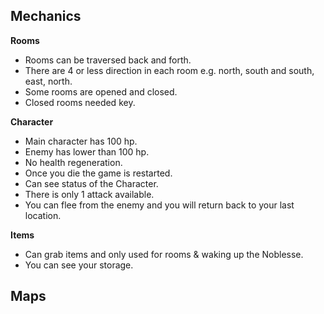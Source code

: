 <h2 id="mechanics">Mechanics</h2>
<p><strong>Rooms</strong></p>
<ul>
<li>Rooms can be traversed back and forth.</li>
<li>There are 4 or less direction in each room e.g. north, south and south, east, north.</li>
<li>Some rooms are opened and closed.</li>
<li>Closed rooms needed key.</li>
</ul>
<p><strong>Character</strong></p>
<ul>
<li>Main character has 100 hp.</li>
<li>Enemy has lower than 100 hp.</li>
<li>No health regeneration.</li>
<li>Once you die the game is restarted.</li>
<li>Can see status of the Character.</li>
<li>There is only 1 attack available.</li>
<li>You can flee from the enemy and you will return back to your last location.</li>
</ul>
<p><strong>Items</strong></p>
<ul>
<li>Can grab items and only used for rooms &amp; waking up the Noblesse.</li>
<li>You can see your storage.</li>
</ul>
<h2 id="maps">Maps</h2>
<p><img src="https://lh3.googleusercontent.com/tf0l3O0APrHPAzezgms8dTadxoLcgdiHLZI_pmGkiegzUnwpvR6GPnJuxhXFjres2CF80sTFypY=s500" alt="" title="Han Shinwoo"></p>
<p><img src="https://lh3.googleusercontent.com/4az3zPaHcgP_Lu8xhDLkK-ove_UA51mDZ_U_W7V8BxGRpMQinfovdQMzYo-l5S5Aj5DQ0lagydY=s300" alt="" title="M21 Storyline"></p>
<p><img src="https://lh3.googleusercontent.com/8XOdi8pdgun6Ct5m8HvCJpr3A1vrL_D7o96_5PkG7DZIAe3pEGFS0cUg5bmHQH5EcGvhujoBOqE=s500" alt="" title="Muzaka Storyline"></p>
<p><img src="https://lh3.googleusercontent.com/lvoXSiZJ6mRahR-wfD3yWH_CpPNzgf054o7-9mbu1DZyHxQx3LywDVHY7LJp5trpqn7ImJhH6nc=s500" alt="" title="Frankenstein Storyline"></p>

